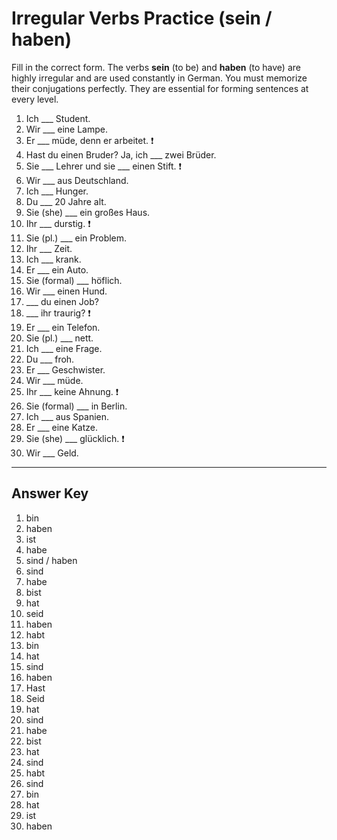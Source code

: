 # Irregular Verbs Practice (sein / haben)

Fill in the correct form. The verbs **sein** (to be) and **haben** (to have) are highly irregular and are used
constantly in German. You must memorize their conjugations perfectly. They are essential for forming sentences at
every level.

1. Ich ___ Student.
2. Wir ___ eine Lampe.
3. Er ___ müde, denn er arbeitet. ❗
4. Hast du einen Bruder? Ja, ich ___ zwei Brüder.
5. Sie ___ Lehrer und sie ___ einen Stift. ❗
6. Wir ___ aus Deutschland.
7. Ich ___ Hunger.
8. Du ___ 20 Jahre alt.
9. Sie (she) ___ ein großes Haus.
10. Ihr ___ durstig. ❗
11. Sie (pl.) ___ ein Problem.
12. Ihr ___ Zeit.
13. Ich ___ krank.
14. Er ___ ein Auto.
15. Sie (formal) ___ höflich.
16. Wir ___ einen Hund.
17. ___ du einen Job?
18. ___ ihr traurig? ❗
19. Er ___ ein Telefon.
20. Sie (pl.) ___ nett.
21. Ich ___ eine Frage.
22. Du ___ froh.
23. Er ___ Geschwister.
24. Wir ___ müde.
25. Ihr ___ keine Ahnung. ❗
26. Sie (formal) ___ in Berlin.
27. Ich ___ aus Spanien.
28. Er ___ eine Katze.
29. Sie (she) ___ glücklich. ❗
30. Wir ___ Geld.

---

## Answer Key

1. bin
2. haben
3. ist
4. habe
5. sind / haben
6. sind
7. habe
8. bist
9. hat
10. seid
11. haben
12. habt
13. bin
14. hat
15. sind
16. haben
17. Hast
18. Seid
19. hat
20. sind
21. habe
22. bist
23. hat
24. sind
25. habt
26. sind
27. bin
28. hat
29. ist
30. haben
